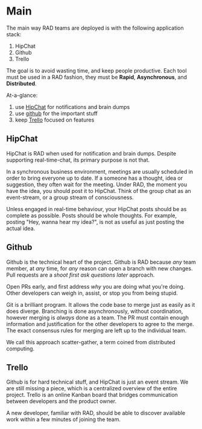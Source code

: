 # Main

The main way RAD teams are deployed is with 
the following application stack:

1. HipChat
2. Github
3. Trello

The goal is to avoid wasting time,
and keep people productive.
Each tool must be used in a RAD fashion,
they must be **Rapid**, **Asynchronous**, and **Distributed**.

At-a-glance:

1. use [HipChat](../HipChat.md) for notifications and brain dumps
2. use [github](../Git.md) for the important stuff
3. keep [Trello](../Trello.md) focused on features

## HipChat

HipChat is RAD when used for notification and brain dumps.
Despite supporting real-time-chat, its primary purpose is not that.

In a synchronous business environment,
meetings are usually scheduled in order to bring everyone up to date.
If a someone has a thought, idea or suggestion, they often wait for the meeting.
Under RAD, the moment you have the idea, you should post it to HipChat.
Think of the group chat as an event-stream,
or a group stream of consciousness.

Unless engaged in real-time behaviour,
your HipChat posts should be as complete as possible.
Posts should be whole thoughts.
For example, posting "Hey, wanna hear my idea?",
is not as useful as just posting the actual idea.

## Github

Github is the technical heart of the project.
Github is RAD because _any_ team member, at _any_ time, for _any_ reason can open a branch with new changes.
Pull requests are a _shoot first ask questions later_ approach.

Open PRs early, and first address _why_ you are doing what you're doing.
Other developers can weigh in, assist, or stop you from being stupid.

Git is a brilliant program.
It allows the code base to merge just as easily as it does diverge.
Branching is done asynchronously, without coordination,
however merging is _always_ done as a team.
The PR must contain enough information and justification for the other developers to agree to the merge.
The exact consensus rules for merging are left up to the individual team.

We call this approach scatter-gather, a term coined from distributed computing.

## Trello

Github is for hard technical stuff, and HipChat is just an event stream.
We are still missing a piece, which is a centralized overview of the entire project.
Trello is an online Kanban board that bridges communication between developers and the product owner.

A new developer, familiar with RAD, 
should be able to discover available work within a few minutes of joining the team.
